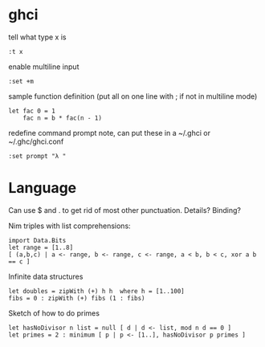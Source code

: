 ghci
====

tell what type x is

    :t x        

enable multiline input

    :set +m     

sample function definition (put all on one line with ; if not in multiline mode)

    let fac 0 = 1
        fac n = b * fac(n - 1)
    
redefine command prompt
note, can put these in a ~/.ghci or ~/.ghc/ghci.conf
            
    :set prompt "λ "            

    
Language
========
    
Can use $ and . to get rid of most other punctuation. Details? Binding?

Nim triples with list comprehensions:

    import Data.Bits
    let range = [1..8]
    [ (a,b,c) | a <- range, b <- range, c <- range, a < b, b < c, xor a b == c ]

Infinite data structures
    
    let doubles = zipWith (+) h h  where h = [1..100]
    fibs = 0 : zipWith (+) fibs (1 : fibs)

Sketch of how to do primes
        
    let hasNoDivisor n list = null [ d | d <- list, mod n d == 0 ]
    let primes = 2 : minimum [ p | p <- [1..], hasNoDivisor p primes ]
        